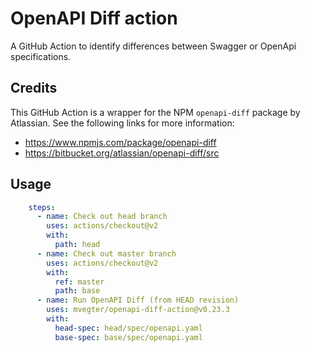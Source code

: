 # OpenAPI Diff action
A GitHub Action to identify differences between Swagger or OpenApi specifications.

## Credits
This GitHub Action is a wrapper for the NPM `openapi-diff` package by Atlassian. See the following links for more information:
- https://www.npmjs.com/package/openapi-diff
- https://bitbucket.org/atlassian/openapi-diff/src

## Usage
```yaml
    steps:
      - name: Check out head branch
        uses: actions/checkout@v2
        with:
          path: head
      - name: Check out master branch
        uses: actions/checkout@v2
        with:
          ref: master
          path: base
      - name: Run OpenAPI Diff (from HEAD revision)
        uses: mvegter/openapi-diff-action@v0.23.3
        with:
          head-spec: head/spec/openapi.yaml
          base-spec: base/spec/openapi.yaml
```

